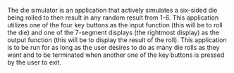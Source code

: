 The die simulator is an application that actively simulates a six-sided die being rolled to then result in any random result from 1-6. 
This application utilizes one of the four key buttons as the input function (this will be to roll the die) and one of the 7-segment displays (the rightmost display) 
as the output function (this will be to display the result of the roll). This application is to be run for as long as the user desires to do as many die rolls as they 
want and to be terminated when another one of the key buttons is pressed by the user to exit. 
